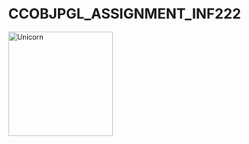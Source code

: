 # CCOBJPGL_ASSIGNMENT_INF222

<img align="left" width=210px alt="Unicorn" src="https://tenor.com/view/taehyung-wipe-gif-22390516" />
